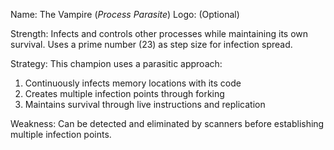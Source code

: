 Name: The Vampire (*Process Parasite*)
Logo: (Optional)

Strength: Infects and controls other processes while maintaining its own survival. Uses a prime number (23) as step size for infection spread.

Strategy: This champion uses a parasitic approach:
1. Continuously infects memory locations with its code
2. Creates multiple infection points through forking
3. Maintains survival through live instructions and replication

Weakness: Can be detected and eliminated by scanners before establishing multiple infection points. 